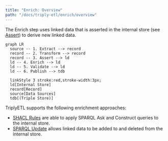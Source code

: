 ```yaml
---
title: "Enrich: Overview"
path: "/docs/triply-etl/enrich/overview"
---
```


The Enrich step uses linked data that is asserted in the internal store (see [Assert](/docs/triply-etl/assert/overview)) to derive new linked data.

```mermaid
graph LR
  source -- 1. Extract --> record
  record -- 2. Transform --> record
  record -- 3. Assert --> ld
  ld -- 4. Enrich --> ld
  ld -- 5. Validate --> ld
  ld -- 6. Publish --> tdb

  linkStyle 3 stroke:red,stroke-width:3px;
  ld[Internal Store]
  record[Record]
  source[Data Sources]
  tdb[(Triple Store)]
```

TriplyETL supports the following enrichment approaches:

- [SHACL Rules](/docs/triply-etl/enrich/shacl) are able to apply SPARQL Ask and Construct queries to the internal store.
- [SPARQL Update](/docs/triply-etl/enrich/sparql) allows linked data to be added to and deleted from the internal store.
